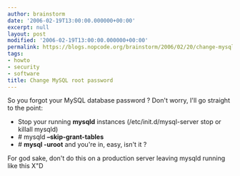 ```yaml
---
author: brainstorm
date: '2006-02-19T13:00:00.000000+00:00'
excerpt: null
layout: post
modified: '2006-02-19T13:00:00.000000+00:00'
permalink: https://blogs.nopcode.org/brainstorm/2006/02/20/change-mysql-root-password/
tags:
- howto
- security
- software
title: Change MySQL root password
---
```


So you forgot your MySQL database password ? Don't worry, I'll go straight to the point:

*   Stop your running **mysqld** instances (/etc/init.d/mysql-server stop or killall mysqld)
*   \# mysqld **&#8211;skip-grant-tables**
*   \# **mysql -uroot** and you're in, easy, isn't it ?

For god sake, don't do this on a production server leaving mysqld running like this X"D